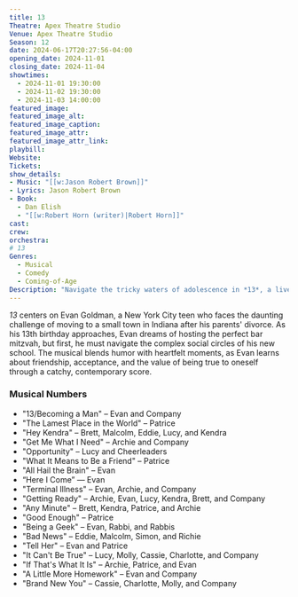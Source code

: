 ```yaml
---
title: 13
Theatre: Apex Theatre Studio
Venue: Apex Theatre Studio
Season: 12
date: 2024-06-17T20:27:56-04:00
opening_date: 2024-11-01
closing_date: 2024-11-04
showtimes:
  - 2024-11-01 19:30:00
  - 2024-11-02 19:30:00
  - 2024-11-03 14:00:00
featured_image: 
featured_image_alt: 
featured_image_caption: 
featured_image_attr: 
featured_image_attr_link: 
playbill:
Website: 
Tickets: 
show_details: 
- Music: "[[w:Jason Robert Brown]]"
- Lyrics: Jason Robert Brown
- Book:
  - Dan Elish
  - "[[w:Robert Horn (writer)|Robert Horn]]"
cast:
crew:
orchestra:
# 13
Genres:
  - Musical
  - Comedy
  - Coming-of-Age
Description: "Navigate the tricky waters of adolescence in *13*, a lively musical about a young boy's quest to fit in and make his bar mitzvah unforgettable."
---
```

*13* centers on Evan Goldman, a New York City teen who faces the daunting challenge of moving to a small town in Indiana after his parents' divorce. As his 13th birthday approaches, Evan dreams of hosting the perfect bar mitzvah, but first, he must navigate the complex social circles of his new school. The musical blends humor with heartfelt moments, as Evan learns about friendship, acceptance, and the value of being true to oneself through a catchy, contemporary score.

### Musical Numbers

-   "13/Becoming a Man" – Evan and Company
-   "The Lamest Place in the World" – Patrice
-   "Hey Kendra" – Brett, Malcolm, Eddie, Lucy, and Kendra
-   "Get Me What I Need" – Archie and Company
-   "Opportunity" – Lucy and Cheerleaders
-   "What It Means to Be a Friend" – Patrice
-   "All Hail the Brain" – Evan
-   “Here I Come” — Evan
-   "Terminal Illness" – Evan, Archie, and Company
-   "Getting Ready" – Archie, Evan, Lucy, Kendra, Brett, and Company
-   "Any Minute" – Brett, Kendra, Patrice, and Archie
-   "Good Enough" – Patrice
-   "Being a Geek" – Evan, Rabbi, and Rabbis
-   "Bad News" – Eddie, Malcolm, Simon, and Richie
-   "Tell Her" – Evan and Patrice
-   "It Can't Be True" – Lucy, Molly, Cassie, Charlotte, and Company
-   "If That's What It Is" – Archie, Patrice, and Evan
-   "A Little More Homework" – Evan and Company
-   "Brand New You" – Cassie, Charlotte, Molly, and Company